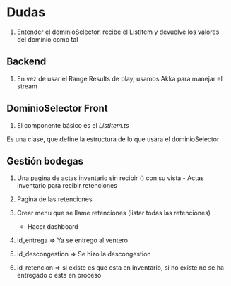 # Dudas

1. Entender el dominioSelector, recibe el ListItem y devuelve los valores del dominio como tal

## Backend

1. En vez de usar el Range Results de play, usamos Akka para manejar el stream

## DominioSelector Front

1. El componente básico es el _ListItem.ts_

  Es una clase, que define la estructura de lo que usara el dominioSelector

## Gestión bodegas

1. Una pagina de actas inventario sin recibir () con su vista - Actas inventario para recibir retenciones
2. Pagina de las retenciones
3. Crear menu que se llame retenciones (listar todas las retenciones)
    - Hacer dashboard

4. id_entrega => Ya se entrego al ventero
5. id_descongestion => Se hizo la descongestion
6. id_retencion => si existe es que esta en inventario, si no existe no se ha entregado o esta en proceso